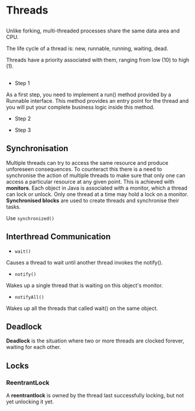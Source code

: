 # Threads

##

Unlike forking, multi-threaded processes share the same data area and CPU.

The life cycle of a thread is: new, runnable, running, waiting, dead.

Threads have a priority associated with them, ranging from low (10) to high (1).

##

* Step 1

As a first step, you need to implement a run() method provided by a Runnable interface. This method provides an entry point for the thread and you will put your complete business logic inside this method.

* Step 2



* Step 3


## Synchronisation

Multiple threads can try to access the same resource and produce unforeseen consequences. To counteract this there is a need to synchronise the action of multiple threads to make sure that only one can access a particular resource at any given point. This is achieved with **monitors**. Each object in Java is associated with a monitor, which a thread can lock or unlock. Only one thread at a time may hold a lock on a monitor. **Synchronised blocks** are used to create threads and synchronise their tasks.

Use `synchronized()`


## Interthread Communication

* `wait()`

Causes a thread to wait until another thread invokes the notify().

* `notify()`

Wakes up a single thread that is waiting on this object's monitor.

* `notifyAll()`

Wakes up all the threads that called wait() on the same object.

## Deadlock

**Deadlock** is the situation where two or more threads are clocked forever, waiting for each other.

## Locks

### ReentrantLock

A **reentrantlock** is owned by the thread last successfully locking, but not yet unlocking it yet.
